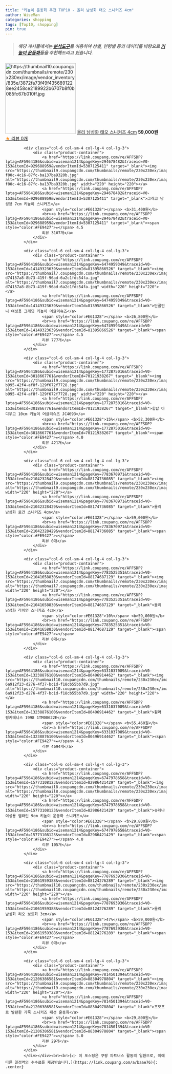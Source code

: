 ```yaml
---
title: "키높이 운동화 추천 TOP10 - 올리 남성화 태오 스니커즈 4cm"
author: WiseMan
categories: shopping
tags: [Top10, shopping]
pin: true
---
```


> ##### 해당 게시물에서는 [**분석도구**](https://itemscout.io/)를 이용하여 **성별**, **연령별** 등의 데이터를 바탕으로 [**키높이 운동화**](https://link.coupang.com/a/baae76)들을 추천해드리고 있습니다.
<div class="container"><div class="row">
            <div class="col-6 col-sm-4 col-lg-4 col-lg-3">
                <div class="product-container">
                    <a href="https://link.coupang.com/re/AFFSDP?lptag=AF5964186&subid=wiseman1214&pageKey=7783685931&traceid=V0-153&itemId=21042406269&vendorItemId=88174789797" target="_blank"><img src="https://thumbnail10.coupangcdn.com/thumbnails/remote/230x230ex/image/vendor_inventory/835e/3872fa73f49f4356891228ee2458ce2189922b6707b8f0b085fc67b010ff.jpg" alt="https://thumbnail10.coupangcdn.com/thumbnails/remote/230x230ex/image/vendor_inventory/835e/3872fa73f49f4356891228ee2458ce2189922b6707b8f0b085fc67b010ff.jpg" width="220" height="220"></a>
                    <a href="https://link.coupang.com/re/AFFSDP?lptag=AF5964186&subid=wiseman1214&pageKey=7783685931&traceid=V0-153&itemId=21042406269&vendorItemId=88174789797" target="_blank">올리 남성화 태오 스니커즈 4cm</a>
                    <span style="color:#E61328"></span> <b>59,000원</b>
                    <br><a href="https://link.coupang.com/re/AFFSDP?lptag=AF5964186&subid=wiseman1214&pageKey=7783685931&traceid=V0-153&itemId=21042406269&vendorItemId=88174789797" target="_blank"><span style="color:#FE9427">★</span> 
                    리뷰 0개</a>
                </div>
            </div>
            
            <div class="col-6 col-sm-4 col-lg-4 col-lg-3">
                <div class="product-container">
                    <a href="https://link.coupang.com/re/AFFSDP?lptag=AF5964186&subid=wiseman1214&pageKey=294678482&traceid=V0-153&itemId=929688959&vendorItemId=5307125411" target="_blank"><img src="https://thumbnail9.coupangcdn.com/thumbnails/remote/230x230ex/image/retail/images/2019/09/04/11/5/488cb73c-f00c-4c16-87fc-ba137ba9320b.jpg" alt="https://thumbnail9.coupangcdn.com/thumbnails/remote/230x230ex/image/retail/images/2019/09/04/11/5/488cb73c-f00c-4c16-87fc-ba137ba9320b.jpg" width="220" height="220"></a>
                    <a href="https://link.coupang.com/re/AFFSDP?lptag=AF5964186&subid=wiseman1214&pageKey=294678482&traceid=V0-153&itemId=929688959&vendorItemId=5307125411" target="_blank">그래고 남성용 7cm 키높이 스니커즈</a>
                    <span style="color:#E61328"></span> <b>31,400원</b>
                    <br><a href="https://link.coupang.com/re/AFFSDP?lptag=AF5964186&subid=wiseman1214&pageKey=294678482&traceid=V0-153&itemId=929688959&vendorItemId=5307125411" target="_blank"><span style="color:#FE9427">★</span> 4.5
                    리뷰 3107개</a>
                </div>
            </div>
            
            <div class="col-6 col-sm-4 col-lg-4 col-lg-3">
                <div class="product-container">
                    <a href="https://link.coupang.com/re/AFFSDP?lptag=AF5964186&subid=wiseman1214&pageKey=6474959349&traceid=V0-153&itemId=14149323639&vendorItemId=81395866526" target="_blank"><img src="https://thumbnail7.coupangcdn.com/thumbnails/remote/230x230ex/image/retail/images/5892143054227969-d74157a8-8b73-419f-96ad-6a2c1fdc54fa.jpg" alt="https://thumbnail7.coupangcdn.com/thumbnails/remote/230x230ex/image/retail/images/5892143054227969-d74157a8-8b73-419f-96ad-6a2c1fdc54fa.jpg" width="220" height="220"></a>
                    <a href="https://link.coupang.com/re/AFFSDP?lptag=AF5964186&subid=wiseman1214&pageKey=6474959349&traceid=V0-153&itemId=14149323639&vendorItemId=81395866526" target="_blank">단골언니 여성용 크레딧 키높이 어글리슈즈</a>
                    <span style="color:#E61328"></span> <b>26,800원</b>
                    <br><a href="https://link.coupang.com/re/AFFSDP?lptag=AF5964186&subid=wiseman1214&pageKey=6474959349&traceid=V0-153&itemId=14149323639&vendorItemId=81395866526" target="_blank"><span style="color:#FE9427">★</span> 4.5
                    리뷰 777개</a>
                </div>
            </div>
            
            <div class="col-6 col-sm-4 col-lg-4 col-lg-3">
                <div class="product-container">
                    <a href="https://link.coupang.com/re/AFFSDP?lptag=AF5964186&subid=wiseman1214&pageKey=1772875016&traceid=V0-153&itemId=3018667761&vendorItemId=70121938267" target="_blank"><img src="https://thumbnail9.coupangcdn.com/thumbnails/remote/230x230ex/image/retail/images/2020/01/03/18/8/6141b10b-b995-42f4-af8f-129f672f7728.jpg" alt="https://thumbnail9.coupangcdn.com/thumbnails/remote/230x230ex/image/retail/images/2020/01/03/18/8/6141b10b-b995-42f4-af8f-129f672f7728.jpg" width="220" height="220"></a>
                    <a href="https://link.coupang.com/re/AFFSDP?lptag=AF5964186&subid=wiseman1214&pageKey=1772875016&traceid=V0-153&itemId=3018667761&vendorItemId=70121938267" target="_blank">힐탑 아디우고 10cm 키높이 어글리슈즈 JC4693</a>
                    <span style="color:#E61328">15%</span> <b>52,300원</b>
                    <br><a href="https://link.coupang.com/re/AFFSDP?lptag=AF5964186&subid=wiseman1214&pageKey=1772875016&traceid=V0-153&itemId=3018667761&vendorItemId=70121938267" target="_blank"><span style="color:#FE9427">★</span> 4.0
                    리뷰 421개</a>
                </div>
            </div>
            
            <div class="col-6 col-sm-4 col-lg-4 col-lg-3">
                <div class="product-container">
                    <a href="https://link.coupang.com/re/AFFSDP?lptag=AF5964186&subid=wiseman1214&pageKey=7783670971&traceid=V0-153&itemId=21042328429&vendorItemId=88174736085" target="_blank"><img src="https://thumbnail9.coupangcdn.com/thumbnails/remote/230x230ex/image/vendor_inventory/bb35/adacf238e0a8d79e5a5a7e4ff2b596f2e37b8ef8b33941b0946094c3fe18.jpg" alt="https://thumbnail9.coupangcdn.com/thumbnails/remote/230x230ex/image/vendor_inventory/bb35/adacf238e0a8d79e5a5a7e4ff2b596f2e37b8ef8b33941b0946094c3fe18.jpg" width="220" height="220"></a>
                    <a href="https://link.coupang.com/re/AFFSDP?lptag=AF5964186&subid=wiseman1214&pageKey=7783670971&traceid=V0-153&itemId=21042328429&vendorItemId=88174736085" target="_blank">올리 남성화 로건 스니커즈 4cm</a>
                    <span style="color:#E61328"></span> <b>59,000원</b>
                    <br><a href="https://link.coupang.com/re/AFFSDP?lptag=AF5964186&subid=wiseman1214&pageKey=7783670971&traceid=V0-153&itemId=21042328429&vendorItemId=88174736085" target="_blank"><span style="color:#FE9427">★</span> 
                    리뷰 0개</a>
                </div>
            </div>
            
            <div class="col-6 col-sm-4 col-lg-4 col-lg-3">
                <div class="product-container">
                    <a href="https://link.coupang.com/re/AFFSDP?lptag=AF5964186&subid=wiseman1214&pageKey=7783525351&traceid=V0-153&itemId=21041658830&vendorItemId=88174687129" target="_blank"><img src="https://thumbnail7.coupangcdn.com/thumbnails/remote/230x230ex/image/vendor_inventory/4cec/c452094dae0e3c4c414c8cb93e9f6296b62e7f5e13695339a258672b1603.jpg" alt="https://thumbnail7.coupangcdn.com/thumbnails/remote/230x230ex/image/vendor_inventory/4cec/c452094dae0e3c4c414c8cb93e9f6296b62e7f5e13695339a258672b1603.jpg" width="220" height="220"></a>
                    <a href="https://link.coupang.com/re/AFFSDP?lptag=AF5964186&subid=wiseman1214&pageKey=7783525351&traceid=V0-153&itemId=21041658830&vendorItemId=88174687129" target="_blank">올리 남성화 라이언 스니커즈 4cm</a>
                    <span style="color:#E61328">10%</span> <b>59,000원</b>
                    <br><a href="https://link.coupang.com/re/AFFSDP?lptag=AF5964186&subid=wiseman1214&pageKey=7783525351&traceid=V0-153&itemId=21041658830&vendorItemId=88174687129" target="_blank"><span style="color:#FE9427">★</span> 
                    리뷰 0개</a>
                </div>
            </div>
            
            <div class="col-6 col-sm-4 col-lg-4 col-lg-3">
                <div class="product-container">
                    <a href="https://link.coupang.com/re/AFFSDP?lptag=AF5964186&subid=wiseman1214&pageKey=6331037089&traceid=V0-153&itemId=13238876100&vendorItemId=80496914462" target="_blank"><img src="https://thumbnail10.coupangcdn.com/thumbnails/remote/230x230ex/image/retail/images/2027863784699516-6a912f23-d276-4f37-bc1d-f18cb55bb7d9.jpg" alt="https://thumbnail10.coupangcdn.com/thumbnails/remote/230x230ex/image/retail/images/2027863784699516-6a912f23-d276-4f37-bc1d-f18cb55bb7d9.jpg" width="220" height="220"></a>
                    <a href="https://link.coupang.com/re/AFFSDP?lptag=AF5964186&subid=wiseman1214&pageKey=6331037089&traceid=V0-153&itemId=13238876100&vendorItemId=80496914462" target="_blank">휠라 펑키테니스 1998 1TM00622E</a>
                    <span style="color:#E61328"></span> <b>55,460원</b>
                    <br><a href="https://link.coupang.com/re/AFFSDP?lptag=AF5964186&subid=wiseman1214&pageKey=6331037089&traceid=V0-153&itemId=13238876100&vendorItemId=80496914462" target="_blank"><span style="color:#FE9427">★</span> 4.5
                    리뷰 4694개</a>
                </div>
            </div>
            
            <div class="col-6 col-sm-4 col-lg-4 col-lg-3">
                <div class="product-container">
                    <a href="https://link.coupang.com/re/AFFSDP?lptag=AF5964186&subid=wiseman1214&pageKey=6747978658&traceid=V0-153&itemId=15773108123&vendorItemId=82986421429" target="_blank"><img src="https://thumbnail8.coupangcdn.com/thumbnails/remote/230x230ex/image/vendor_inventory/9c2c/66e62a27d40854d7a93c79de8b197a6f2edbf879ca49cde57f5f04598ed6.jpg" alt="https://thumbnail8.coupangcdn.com/thumbnails/remote/230x230ex/image/vendor_inventory/9c2c/66e62a27d40854d7a93c79de8b197a6f2edbf879ca49cde57f5f04598ed6.jpg" width="220" height="220"></a>
                    <a href="https://link.coupang.com/re/AFFSDP?lptag=AF5964186&subid=wiseman1214&pageKey=6747978658&traceid=V0-153&itemId=15773108123&vendorItemId=82986421429" target="_blank">슈레나 여성용 엠라인 9cm 키높이 운동화 스니커즈</a>
                    <span style="color:#E61328"></span> <b>29,800원</b>
                    <br><a href="https://link.coupang.com/re/AFFSDP?lptag=AF5964186&subid=wiseman1214&pageKey=6747978658&traceid=V0-153&itemId=15773108123&vendorItemId=82986421429" target="_blank"><span style="color:#FE9427">★</span> 4.0
                    리뷰 105개</a>
                </div>
            </div>
            
            <div class="col-6 col-sm-4 col-lg-4 col-lg-3">
                <div class="product-container">
                    <a href="https://link.coupang.com/re/AFFSDP?lptag=AF5964186&subid=wiseman1214&pageKey=7787693930&traceid=V0-153&itemId=21061959388&vendorItemId=88124276289" target="_blank"><img src="https://thumbnail10.coupangcdn.com/thumbnails/remote/230x230ex/image/vendor_inventory/24be/3811ebe0b3965f2758a377b9431055e241ad4d82de1f1ad1f57a6da30407.jpg" alt="https://thumbnail10.coupangcdn.com/thumbnails/remote/230x230ex/image/vendor_inventory/24be/3811ebe0b3965f2758a377b9431055e241ad4d82de1f1ad1f57a6da30407.jpg" width="220" height="220"></a>
                    <a href="https://link.coupang.com/re/AFFSDP?lptag=AF5964186&subid=wiseman1214&pageKey=7787693930&traceid=V0-153&itemId=21061959388&vendorItemId=88124276289" target="_blank">올리 남성화 리오 보트화 3cm</a>
                    <span style="color:#E61328">47%</span> <b>59,000원</b>
                    <br><a href="https://link.coupang.com/re/AFFSDP?lptag=AF5964186&subid=wiseman1214&pageKey=7787693930&traceid=V0-153&itemId=21061959388&vendorItemId=88124276289" target="_blank"><span style="color:#FE9427">★</span> 
                    리뷰 0개</a>
                </div>
            </div>
            
            <div class="col-6 col-sm-4 col-lg-4 col-lg-3">
                <div class="product-container">
                    <a href="https://link.coupang.com/re/AFFSDP?lptag=AF5964186&subid=wiseman1214&pageKey=7814501394&traceid=V0-153&itemId=21206386581&vendorItemId=88304978804" target="_blank"><img src="https://thumbnail9.coupangcdn.com/thumbnails/remote/230x230ex/image/vendor_inventory/a609/bebd313ea8223ab18bbf8e764158288b1bc85b3a4599c81acd7c1c71152d.jpg" alt="https://thumbnail9.coupangcdn.com/thumbnails/remote/230x230ex/image/vendor_inventory/a609/bebd313ea8223ab18bbf8e764158288b1bc85b3a4599c81acd7c1c71152d.jpg" width="220" height="220"></a>
                    <a href="https://link.coupang.com/re/AFFSDP?lptag=AF5964186&subid=wiseman1214&pageKey=7814501394&traceid=V0-153&itemId=21206386581&vendorItemId=88304978804" target="_blank">프모프르 발편한 가죽 스니커즈 패션 운동화</a>
                    <span style="color:#E61328"></span> <b>29,800원</b>
                    <br><a href="https://link.coupang.com/re/AFFSDP?lptag=AF5964186&subid=wiseman1214&pageKey=7814501394&traceid=V0-153&itemId=21206386581&vendorItemId=88304978804" target="_blank"><span style="color:#FE9427">★</span> 5.0
                    리뷰 29개</a>
                </div>
            </div>
            </div></div><br><br>[👉 이 포스팅은 쿠팡 파트너스 활동의 일환으로, 이에 따른 일정액의 수수료를 제공받습니다.](https://link.coupang.com/a/baae76){: .center}